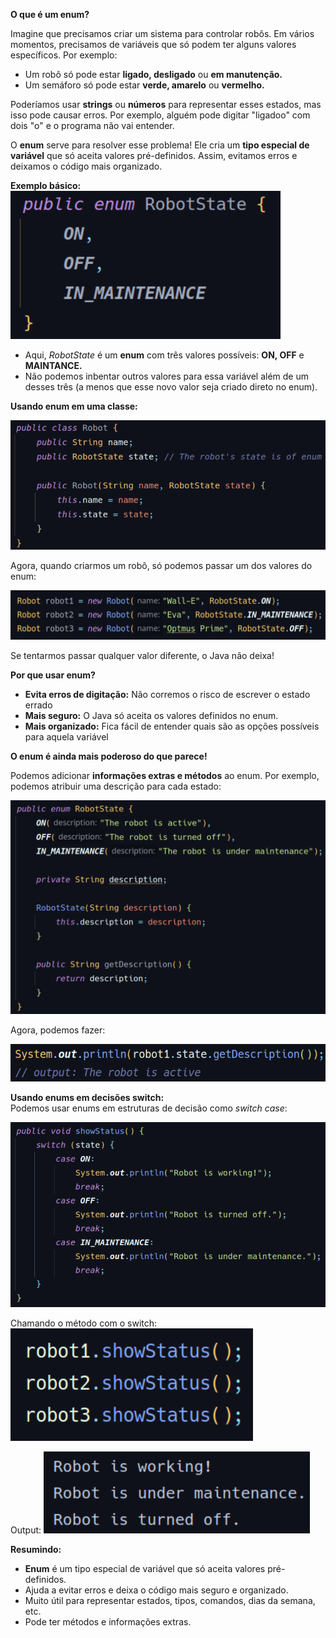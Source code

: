 **O que é um enum?**

Imagine que precisamos criar um sistema para controlar robôs. Em vários
momentos, precisamos de variáveis que só podem ter alguns valores específicos.
Por exemplo:

- Um robô só pode estar **ligado, desligado** ou **em manutenção.**
- Um semáforo só pode estar **verde, amarelo** ou **vermelho.**

Poderíamos usar **strings** ou **números** para representar esses estados,
mas isso pode causar erros. Por exemplo, alguém pode digitar "ligadoo" com
dois "o" e o programa não vai entender.

O **enum** serve para resolver esse problema! Ele cria um **tipo especial
de variável** que só aceita valores pré-definidos. Assim, evitamos erros
e deixamos o código mais organizado.

**Exemplo básico:**
![img_1.png](img_1.png)

- Aqui, _RobotState_ é um **enum** com três valores possíveis: **ON, OFF** e **MAINTANCE.**
- Não podemos inbentar outros valores para essa variável além de um desses três (a menos 
que esse novo valor seja criado direto no enum).

**Usando enum em uma classe:**

![img_2.png](img_2.png)

Agora, quando criarmos um robô, só podemos passar um dos valores do enum:

![img_3.png](img_3.png)

Se tentarmos passar qualquer valor diferente, o Java não deixa!

**Por que usar enum?**

- **Evita erros de digitação:** Não corremos o risco de escrever o estado errado
- **Mais seguro:** O Java só aceita os valores definidos no enum.
- **Mais organizado:** Fica fácil de entender quais são as opções possíveis para aquela variável

**O enum é ainda mais poderoso do que parece!**

Podemos adicionar **informações extras e métodos** ao enum. Por exemplo, podemos atribuir
uma descrição para cada estado:

![img_4.png](img_4.png)

Agora, podemos fazer:

![img_5.png](img_5.png)


**Usando enums em decisões switch:**<br>
Podemos usar enums em estruturas de decisão como _switch case_:

![img_6.png](img_6.png)

Chamando o método com o switch:
![img_7.png](img_7.png)

Output:
![img_8.png](img_8.png)

**Resumindo:**
- **Enum** é um tipo especial de variável que só aceita valores pré-definidos.
- Ajuda a evitar erros e deixa o código mais seguro e organizado.
- Muito útil para representar estados, tipos, comandos, dias da semana, etc.
- Pode ter métodos e informações extras.



